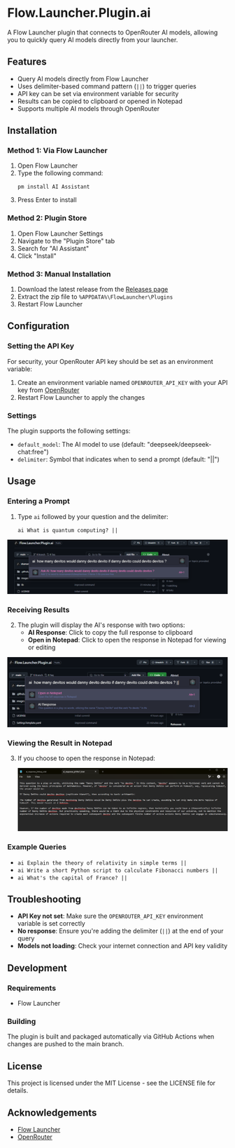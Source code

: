# Flow.Launcher.Plugin.ai
A Flow Launcher plugin that connects to OpenRouter AI models, allowing you to quickly query AI models directly from your launcher.

## Features
- Query AI models directly from Flow Launcher
- Uses delimiter-based command pattern (`||`) to trigger queries
- API key can be set via environment variable for security
- Results can be copied to clipboard or opened in Notepad
- Supports multiple AI models through OpenRouter

## Installation
### Method 1: Via Flow Launcher
1. Open Flow Launcher
2. Type the following command:
   ```
   pm install AI Assistant
   ```
3. Press Enter to install

### Method 2: Plugin Store
1. Open Flow Launcher Settings
2. Navigate to the "Plugin Store" tab
3. Search for "AI Assistant"
4. Click "Install"

### Method 3: Manual Installation
1. Download the latest release from the [Releases page](https://github.com/ShamanicArts/Flow.Launcher.Plugin.ai/releases)
2. Extract the zip file to `%APPDATA%\FlowLauncher\Plugins`
3. Restart Flow Launcher

## Configuration
### Setting the API Key
For security, your OpenRouter API key should be set as an environment variable:
1. Create an environment variable named `OPENROUTER_API_KEY` with your API key from [OpenRouter](https://openrouter.ai/keys)
2. Restart Flow Launcher to apply the changes

### Settings
The plugin supports the following settings:
- `default_model`: The AI model to use (default: "deepseek/deepseek-chat:free")
- `delimiter`: Symbol that indicates when to send a prompt (default: "||")

## Usage
### Entering a Prompt
1. Type `ai` followed by your question and the delimiter:
   ```
   ai What is quantum computing? ||
   ```

![Entering a query in Flow Launcher](images/ai-devito-flow-query.png)

### Receiving Results
2. The plugin will display the AI's response with two options:
   - **AI Response**: Click to copy the full response to clipboard
   - **Open in Notepad**: Click to open the response in Notepad for viewing or editing

![Receiving AI results in Flow Launcher](images/ai-devito-flow-result.png)

### Viewing the Result in Notepad
 3. If you choose to open the response in Notepad:
    
    ![Result opened in Notepad](images/ai-devito-text-result.png)

### Example Queries
- `ai Explain the theory of relativity in simple terms ||`
- `ai Write a short Python script to calculate Fibonacci numbers ||`
- `ai What's the capital of France? ||`

## Troubleshooting
- **API Key not set**: Make sure the `OPENROUTER_API_KEY` environment variable is set correctly
- **No response**: Ensure you're adding the delimiter (`||`) at the end of your query
- **Models not loading**: Check your internet connection and API key validity

## Development
### Requirements
- Flow Launcher

### Building
The plugin is built and packaged automatically via GitHub Actions when changes are pushed to the main branch.

## License
This project is licensed under the MIT License - see the LICENSE file for details.

## Acknowledgements
- [Flow Launcher](https://github.com/Flow-Launcher/Flow.Launcher)
- [OpenRouter](https://openrouter.ai/)
